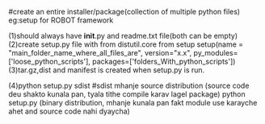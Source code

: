 #create an entire installer/package(collection of multiple python files)
 eg:setup for ROBOT framework
 
 (1)should always have __init__.py and readme.txt file(both can be empty)
 (2)create setup.py file with 
	from distutil.core from setup
	setup(name = "main_folder_name_where_all_files_are",
		version="x.x",
		py_modules=['loose_python_scripts'],
		packages=['folders_With_python_scripts'])
(3)tar.gz,dist and manifest is created when setup.py is run.

(4)python setup.py sdist	#sdist mhanje source distribution
	(source code deu shakto kunala pan, tyala tithe compile karav lagel package)
	python setup.py 
	(binary distribution, mhanje kunala pan fakt module use karayche ahet and source code nahi dyaycha)
	
